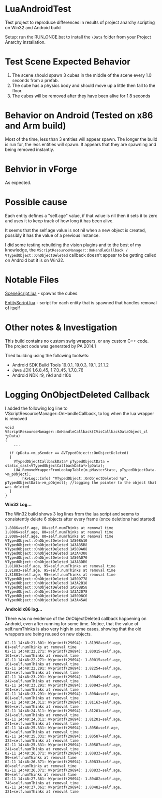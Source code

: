 # LuaAndroidTest
Test project to reproduce differences in results of project anarchy scripting on Win32 and Android build

Setup: run the RUN_ONCE.bat to install the `\Data` folder from your Project Anarchy installation.

# Test Scene Expected Behavior
1. The scene should spawn 3 cubes in the middle of the scene every 1.0 seconds from a prefab.
1. The cube has a physics body and should move up a little then fall to the floor.
1. The cubes will be removed after they have been alive for 1.8 seconds

# Behavior on Android (Tested on x86 and Arm build)
Most of the time, less than 3 entities will appear spawn.
The longer the build is run for, the less entities will spawn.
It appears that they are spawning and being removed instantly.

# Behvior in vForge
As expected.

# Possible cause
Each entity defines a "self.age" value, if that value is nil then it sets it to zero and uses it to keep track of how long it has been alive.

It seems that the self.age value is not nil when a new object is created, possibly it has the value of a previous instance.

I did some testing rebuilding the vision plugins and to the best of my knowledge, the `VScriptResourceManager::OnHandleCallback / VTypedObject::OnObjectDeleted` callback doesn’t appear to be getting called on Android but it is on Win32.

# Notable Files 
[SceneScript.lua](Assets/Scripts/SceneScript.lua) - spawns the cubes

[EntityScript.lua](Assets/Scripts/EntityScript.lua) - script for each entity that is spawned that handles removal of itself

# Other notes & Investigation

This build contains no custom swig wrappers, or any custom C++ code. The project code was generated by PA 2014.1

Tried building using the following toolsets:

- Android SDK Build Tools 19.0.1, 19.0.3, 19.1, 21.1.2
- Java JDK 1.6.0_45, 1.7.0_45, 1.7.0_76
- Android NDK r9, r9d and r10b



# Logging OnObjectDeleted Callback

I added the following log line to VScriptResourceManager::OnHandleCallback, to log when the lua wrapper is removed

	void VScriptResourceManager::OnHandleCallback(IVisCallbackDataObject_cl *pData)
	{
		...
		
	  if (pData->m_pSender == &VTypedObject::OnObjectDeleted)
	  {
	    VTypedObjectCallbackData* pTypedObjectData = static_cast<VTypedObjectCallbackData*>(pData);
	    LUA_RemoveWrapperFromLookupTable(m_pMasterState, pTypedObjectData->m_pObject);
			hkvLog::Info( "VTypedObject::OnObjectDeleted %p", pTypedObjectData->m_pObject);	//logging the pointer to the object that was deleted
	  }
	}

**Win32 Log...**

The Win32 build shows 3 log lines from the lua script and seems to consistently delete 6 objects after every frame (once deletions had started)

	1.8086=self.age, 80=self.numThinks at removal time
	1.8086=self.age, 80=self.numThinks at removal time
	1.8086=self.age, 80=self.numThinks at removal time
	VTypedObject::OnObjectDeleted 1A50BA10
	VTypedObject::OnObjectDeleted 1A3A35B8
	VTypedObject::OnObjectDeleted 1A509A08
	VTypedObject::OnObjectDeleted 1A3A4300
	VTypedObject::OnObjectDeleted 1A50A070
	VTypedObject::OnObjectDeleted 1A3A3DB0
	1.81883=self.age, 95=self.numThinks at removal time
	1.81883=self.age, 95=self.numThinks at removal time
	1.81883=self.age, 95=self.numThinks at removal time
	VTypedObject::OnObjectDeleted 1A509778
	VTypedObject::OnObjectDeleted 1A3A2B18
	VTypedObject::OnObjectDeleted 1A50BB58
	VTypedObject::OnObjectDeleted 1A3A2078
	VTypedObject::OnObjectDeleted 1A5098C0
	VTypedObject::OnObjectDeleted 1A3A45A8

**Android x86 log...**

There was no evidence of the OnObjectDeleted callback happening on Android, even after running for some time.
Notice, that the value of self.numThinks is also very high in some cases, showing that the old wrappers are being reused on new objects.

	02-11 14:48:21.301: W/printf(29694): 1.81998=self.age, 81=self.numThinks at removal time
	02-11 14:48:22.271: W/printf(29694): 1.80015=self.age, 161=self.numThinks at removal time
	02-11 14:48:22.271: W/printf(29694): 1.80015=self.age, 161=self.numThinks at removal time
	02-11 14:48:22.291: W/printf(29694): 1.82254=self.age, 323=self.numThinks at removal time
	02-11 14:48:23.291: W/printf(29694): 1.80849=self.age, 242=self.numThinks at removal time
	02-11 14:48:23.291: W/printf(29694): 1.80843=self.age, 161=self.numThinks at removal time
	02-11 14:48:23.291: W/printf(29694): 1.8084=self.age, 881=self.numThinks at removal time
	02-11 14:48:24.311: W/printf(29694): 1.81163=self.age, 666=self.numThinks at removal time
	02-11 14:48:24.311: W/printf(29694): 1.81201=self.age, 241=self.numThinks at removal time
	02-11 14:48:24.311: W/printf(29694): 1.81201=self.age, 241=self.numThinks at removal time
	02-11 14:48:25.331: W/printf(29694): 1.8056=self.age, 403=self.numThinks at removal time
	02-11 14:48:25.331: W/printf(29694): 1.80587=self.age, 322=self.numThinks at removal time
	02-11 14:48:25.331: W/printf(29694): 1.80587=self.age, 241=self.numThinks at removal time
	02-11 14:48:26.371: W/printf(29694): 1.80833=self.age, 80=self.numThinks at removal time
	02-11 14:48:26.371: W/printf(29694): 1.80833=self.age, 80=self.numThinks at removal time
	02-11 14:48:26.371: W/printf(29694): 1.80833=self.age, 80=self.numThinks at removal time
	02-11 14:48:27.361: W/printf(29694): 1.80482=self.age, 746=self.numThinks at removal time
	02-11 14:48:27.361: W/printf(29694): 1.80482=self.age, 321=self.numThinks at removal time





